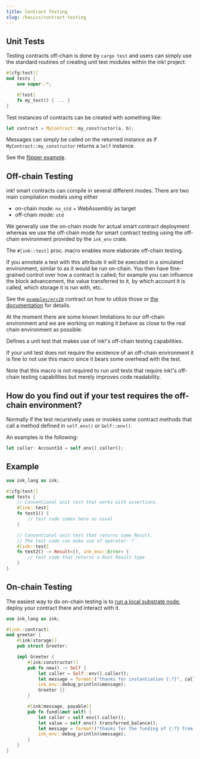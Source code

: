 ```yaml
---
title: Contract Testing
slug: /basics/contract-testing
---
```


## Unit Tests

Testing contracts off-chain is done by `cargo test` and users can simply use the standard routines
of creating unit test modules within the ink! project:

```rust
#[cfg(test)]
mod tests {
    use super::*;

    #[test]
    fn my_test() { ... }
}
```

Test instances of contracts can be created with something like:

```rust
let contract = MyContract::my_constructor(a, b);
```

Messages can simply be called on the returned instance as if `MyContract::my_constructor` returns a
`Self` instance.

See the [flipper example](https://github.com/paritytech/ink/blob/master/examples/flipper/src/lib.rs).


## Off-chain Testing

ink! smart contracts can compile in several different modes.
There are two main compilation models using either
- on-chain mode: `no_std` + WebAssembly as target
- off-chain mode: `std`

We generally use the on-chain mode for actual smart contract deployment
whereas we use the off-chain mode for smart contract testing using the
off-chain environment provided by the `ink_env` crate.


The `#[ink::test]` proc. macro enables more elaborate off-chain testing.

If you annotate a test with this attribute it will be executed in a simulated
environment, similar to as it would be run on-chain.
You then have fine-grained control over how a contract is called; 
for example you can influence the block advancement, the value transferred to it,
by which account it is called, which storage it is run with, etc..

See the [`examples/erc20`](https://github.com/paritytech/ink/blob/master/examples/erc20/lib.rs#L278-L280) contract on how to utilize those or [the documentation](https://paritytech.github.io/ink/ink_lang/attr.test.html) for details.

At the moment there are some known limitations to our off-chain environment and we are working
on making it behave as close to the real chain environment as possible.

Defines a unit test that makes use of ink!'s off-chain testing capabilities.

If your unit test does not require the existence of an off-chain environment
it is fine to not use this macro since it bears some overhead with the test.

Note that this macro is not required to run unit tests that require ink!'s
off-chain testing capabilities but merely improves code readability.

## How do you find out if your test requires the off-chain environment?

Normally if the test recursively uses or invokes some contract methods that
call a method defined in `self.env()` or `Self::env()`.

An examples is the following:

```rust
let caller: AccountId = self.env().caller();
```

## Example

```rust
use ink_lang as ink;

#[cfg(test)]
mod tests {
    // Conventional unit test that works with assertions.
    #[ink::test]
    fn test1() {
        // test code comes here as usual
    }

    // Conventional unit test that returns some Result.
    // The test code can make use of operator-`?`.
    #[ink::test]
    fn test2() -> Result<(), ink_env::Error> {
        // test code that returns a Rust Result type
    }
}
```


## On-chain Testing

The easiest way to do on-chain testing is to
[run a local substrate node](/getting-started/running-substrate),
deploy your contract there and interact with it.

```rust
use ink_lang as ink;

#[ink::contract]
mod greeter {
    #[ink(storage)]
    pub struct Greeter;

    impl Greeter {
        #[ink(constructor)]
        pub fn new() -> Self {
            let caller = Self::env().caller();
            let message = format!("thanks for instantiation {:?}", caller);
            ink_env::debug_println(&message);
            Greeter {}
        }

        #[ink(message, payable)]
        pub fn fund(&mut self) {
            let caller = self.env().caller();
            let value = self.env().transferred_balance();
            let message = format!("thanks for the funding of {:?} from {:?}", value, caller);
            ink_env::debug_println(&message);
        }
    }
}
```

